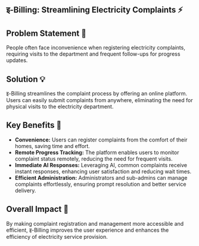 ## इ-Billing: Streamlining Electricity Complaints ⚡

## Problem Statement 🛑

People often face inconvenience when registering electricity complaints, requiring visits to the department and frequent follow-ups for progress updates.

## Solution 💡

इ-Billing streamlines the complaint process by offering an online platform. Users can easily submit complaints from anywhere, eliminating the need for physical visits to the electricity department.

## Key Benefits 🌟

- **Convenience:** Users can register complaints from the comfort of their homes, saving time and effort.
- **Remote Progress Tracking:** The platform enables users to monitor complaint status remotely, reducing the need for frequent visits.
- **Immediate AI Responses:** Leveraging AI, common complaints receive instant responses, enhancing user satisfaction and reducing wait times.
- **Efficient Administration:** Administrators and sub-admins can manage complaints effortlessly, ensuring prompt resolution and better service delivery.

## Overall Impact 🚀

By making complaint registration and management more accessible and efficient, इ-Billing improves the user experience and enhances the efficiency of electricity service provision.
